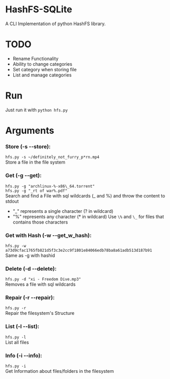 # HashFS-SQLite
A CLI Implementation of python HashFS library.

# TODO
- Rename Functionality
- Ability to change categories
- Set category when storing file
- List and manage categories

# Run
Just run it with `python hfs.py`

# Arguments
### Store (-s --store): 
`hfs.py -s ~/definitely_not_furry_p*rn.mp4` \
Store a file in the file system

### Get (-g --get): 
`hfs.py -g "archlinux-%-x86\_64.torrent"` \
`hfs.py -g "_rt of war%.pdf"` \
Search and find a File with sql wildcards (_ and %) and throw the content to stdout
- "_" represents a single character	(? in wildcard)
- "%" represents any character		(* in wildcard)
Use `\%` and `\_` for files that contains those characters

### Get with Hash (-w --get_w_hash): 
[comment]: # 'btw this is sha256sum of "Dekai Manga Archive [Fall 2020].torrent'
`hfs.py -w a73d9cfac1765fb821d5f3c3e2cc9f1801e84066edb78ba8a61adb513d187b91` \
Same as -g with hashid

### Delete (-d --delete): 
`hfs.py -d "xi - Freedom Dive.mp3"` \
Removes a file with sql wildcards

### Repair (-r --repair):
`hfs.py -r` \
Repair the filesystem's Structure

### List (-l --list):
`hfs.py -l` \
List all files

### Info (-i --info):
`hfs.py -i` \
Get Information about files/folders in the filesystem
